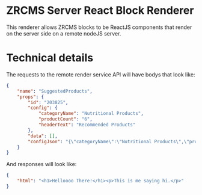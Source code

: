 # ZRCMS Server React Block Renderer
This renderer allows ZRCMS blocks to be ReactJS components that render on the server side on a remote nodeJS server.

# Technical details
The requests to the remote render service API will have bodys that look like:
```json
{
    "name": "SuggestedProducts",
    "props": {
        "id": "203825",
        "config": {
            "categoryName": "Nutritional Products",
            "productCount": "6",
            "headerText": "Recommended Products"
        },
        "data": [],
        "configJson": "{\"categoryName\":\"Nutritional Products\",\"productCount\":\"6\",\"headerText\":\"Recommended Products\"}"
    }
}
```
And responses will look like:
```json
{
    "html": "<h1>Helloooo There!</h1><p>This is me saying hi.</p>"
}
